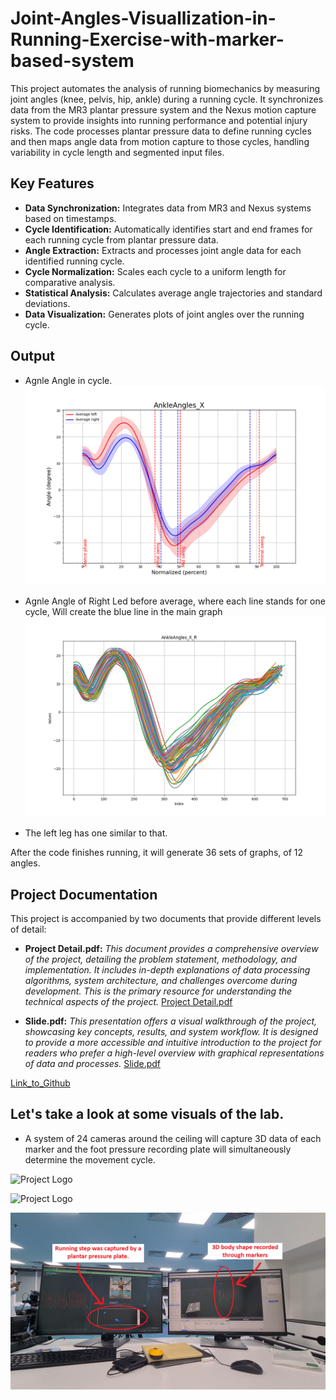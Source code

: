 # Joint-Angles-Visuallization-in-Running-Exercise-with-marker-based-system



This project automates the analysis of running biomechanics by measuring joint angles (knee, pelvis, hip, ankle) during a running cycle. It synchronizes data from the MR3 plantar pressure system and the Nexus motion capture system to provide insights into running performance and potential injury risks. The code processes plantar pressure data to define running cycles and then maps angle data from motion capture to those cycles, handling variability in cycle length and segmented input files.

## Key Features

*   **Data Synchronization:** Integrates data from MR3 and Nexus systems based on timestamps.
*   **Cycle Identification:** Automatically identifies start and end frames for each running cycle from plantar pressure data.
*   **Angle Extraction:** Extracts and processes joint angle data for each identified running cycle.
*   **Cycle Normalization:** Scales each cycle to a uniform length for comparative analysis.
*   **Statistical Analysis:** Calculates average angle trajectories and standard deviations.
*   **Data Visualization:** Generates plots of joint angles over the running cycle.

## Output
*   Agnle Angle in cycle.
![Project Logo](AnkleAngles_X.png)

*   Agnle Angle of Right Led before average, where each line stands for one cycle, Will create the blue line in the main graph
![Project Logo](AnkleAngles_X_R.png)

*   The left leg has one similar to that.

After the code finishes running, it will generate 36 sets of graphs, of 12 angles.
## Project Documentation

This project is accompanied by two documents that provide different levels of detail:

*   **Project Detail.pdf:**  _This document provides a comprehensive overview of the project, detailing the problem statement, methodology, and implementation. It includes in-depth explanations of data processing algorithms, system architecture, and challenges overcome during development. This is the primary resource for understanding the technical aspects of the project._ [Project Detail.pdf](https://mt-chuyen.github.io/Joint-Angles-Visuallization-in-Running-Exercise-with-marker-based-system/Project%20Detail.pdf)

*   **Slide.pdf:** _This presentation offers a visual walkthrough of the project, showcasing key concepts, results, and system workflow. It is designed to provide a more accessible and intuitive introduction to the project for readers who prefer a high-level overview with graphical representations of data and processes._ [Slide.pdf](https://mt-chuyen.github.io/Joint-Angles-Visuallization-in-Running-Exercise-with-marker-based-system/Slide.pdf)

[Link_to_Github](https://github.com/MT-Chuyen/Joint-Angles-Visuallization-in-Running-Exercise-with-marker-based-system)
## Let's take a look at some visuals of the lab.
*   A system of 24 cameras around the ceiling will capture 3D data of each marker and the foot pressure recording plate will simultaneously determine the movement cycle.

![Project Logo](screen.png)

![Project Logo](overview.png)

![Project Logo](2data.png)
